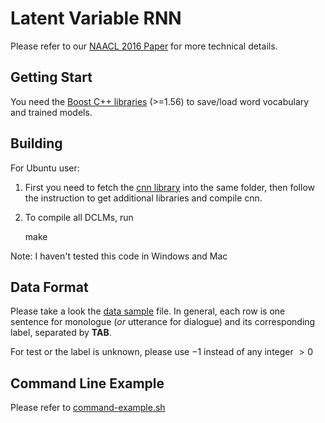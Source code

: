 # Latent Variable RNN #

Please refer to our [NAACL 2016 Paper](http://arxiv.org/abs/1603.01913) for more technical details.

## Getting Start ##

You need the [Boost C++ libraries](http://www.boost.org/) (>=1.56) to save/load word vocabulary and trained models. 

## Building ##

For Ubuntu user:

1. First you need to fetch the [cnn library](https://github.com/clab/cnn) into the same folder, then follow the instruction to get additional libraries and compile cnn.

2. To compile all DCLMs, run

    make

Note: I haven't tested this code in Windows and Mac

## Data Format ##

Please take a look the [data sample](data-sample.txt) file. In general, each row is one sentence for monologue (*or* utterance for dialogue) and its corresponding label, separated by **TAB**.

For test or the label is unknown, please use $-1$ instead of any integer $>0$

## Command Line Example ##

Please refer to [command-example.sh](command-example.sh)